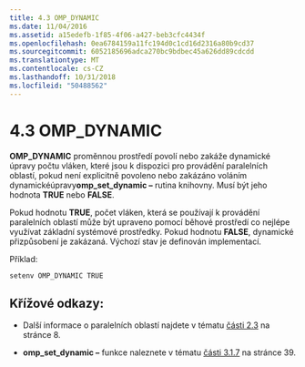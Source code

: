 ```yaml
---
title: 4.3 OMP_DYNAMIC
ms.date: 11/04/2016
ms.assetid: a15edefb-1f85-4f06-a427-beb3cfc4434f
ms.openlocfilehash: 0ea6784159a11fc194d0c1cd16d2316a80b9cd37
ms.sourcegitcommit: 6052185696adca270bc9bdbec45a626dd89cdcdd
ms.translationtype: MT
ms.contentlocale: cs-CZ
ms.lasthandoff: 10/31/2018
ms.locfileid: "50488562"
---
```

# <a name="43-ompdynamic"></a>4.3 OMP_DYNAMIC

**OMP_DYNAMIC** proměnnou prostředí povolí nebo zakáže dynamické úpravy počtu vláken, které jsou k dispozici pro provádění paralelních oblastí, pokud není explicitně povoleno nebo zakázáno voláním dynamickéúpravy**omp_set_dynamic –** rutina knihovny. Musí být jeho hodnota **TRUE** nebo **FALSE**.

Pokud hodnotu **TRUE**, počet vláken, která se používají k provádění paralelních oblastí může být upraveno pomocí běhové prostředí co nejlépe využívat základní systémové prostředky.  Pokud hodnotu **FALSE**, dynamické přizpůsobení je zakázaná. Výchozí stav je definován implementací.

Příklad:

```
setenv OMP_DYNAMIC TRUE
```

## <a name="cross-references"></a>Křížové odkazy:

- Další informace o paralelních oblastí najdete v tématu [části 2.3](../../parallel/openmp/2-3-parallel-construct.md) na stránce 8.

- **omp_set_dynamic –** funkce naleznete v tématu [části 3.1.7](../../parallel/openmp/3-1-7-omp-set-dynamic-function.md) na stránce 39.